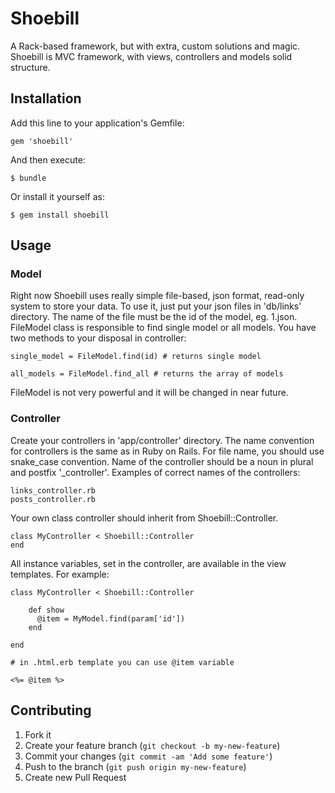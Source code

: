# Shoebill

A Rack-based framework, but with extra, custom solutions and magic. Shoebill is MVC framework, with
views, controllers and models solid structure.

## Installation

Add this line to your application's Gemfile:

    gem 'shoebill'

And then execute:

    $ bundle

Or install it yourself as:

    $ gem install shoebill

## Usage

### Model

Right now Shoebill uses really simple file-based, json format, read-only system to store your data.
To use it, just put your json files in 'db/links' directory. The name of the file must be the id
of the model, eg. 1.json. FileModel class is responsible to find single model or all models. You have
two methods to your disposal in controller:

    single_model = FileModel.find(id) # returns single model

    all_models = FileModel.find_all # returns the array of models

FileModel is not very powerful and it will be changed in near future.

### Controller

Create your controllers in 'app/controller' directory. The name convention for controllers is the same as in Ruby on Rails.
For file name, you should use snake_case convention. Name of the controller should be a noun in plural and postfix '_controller'.
Examples of correct names of the controllers:

    links_controller.rb
    posts_controller.rb

Your own class controller should inherit from Shoebill::Controller.

    class MyController < Shoebill::Controller
    end

All instance variables, set in the controller, are available in the view templates. For example:

    class MyController < Shoebill::Controller

        def show
          @item = MyModel.find(param['id'])
        end

    end

    # in .html.erb template you can use @item variable

    <%= @item %>


## Contributing

1. Fork it
2. Create your feature branch (`git checkout -b my-new-feature`)
3. Commit your changes (`git commit -am 'Add some feature'`)
4. Push to the branch (`git push origin my-new-feature`)
5. Create new Pull Request
